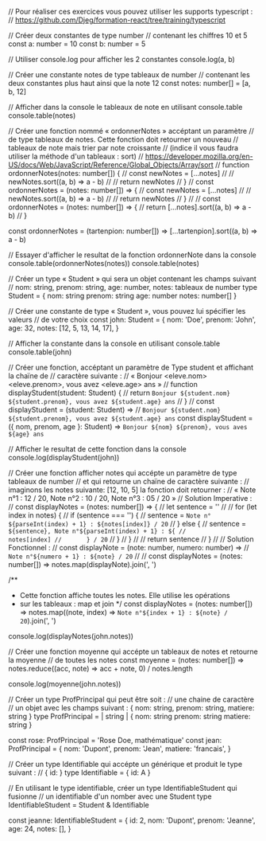 // Pour réaliser ces exercices vous pouvez utiliser les supports typescript :
// https://github.com/Djeg/formation-react/tree/training/typescript

// Créer deux constantes de type number
// contenant les chiffres 10 et 5
const a: number = 10
const b: number = 5

// Utiliser console.log pour afficher les 2 constantes
console.log(a, b)

// Créer une constante notes de type tableaux de number
// contenant les deux constantes plus haut ainsi que la note 12
const notes: number[] = [a, b, 12]

// Afficher dans la console le tableaux de note en utilisant console.table
console.table(notes)

// Créer une fonction nommé « ordonnerNotes » accéptant un paramètre
// de type tableaux de notes. Cette fonction doit retourner un nouveau
// tableaux de note mais trier par note croissante
// (indice il vous faudra utiliser la méthode d'un tableaux : sort)
// https://developer.mozilla.org/en-US/docs/Web/JavaScript/Reference/Global_Objects/Array/sort
// function ordonnerNotes(notes: number[]) {
// const newNotes = [...notes]
//
// newNotes.sort((a, b) => a - b)
//
// return newNotes
// }
// const ordonnerNotes = (notes: number[]) => {
// const newNotes = [...notes]
//
// newNotes.sort((a, b) => a - b)
//
// return newNotes
// }
//
// const ordonnerNotes = (notes: number[]) => {
// return [...notes].sort((a, b) => a - b)
// }

const ordonnerNotes = (tartenpion: number[]) =>
[...tartenpion].sort((a, b) => a - b)

// Essayer d'afficher le resultat de la fonction ordonnerNote dans la console
console.table(ordonnerNotes(notes))
console.table(notes)

// Créer un type « Student » qui sera un objet contenant les champs suivant
// nom: string, prenom: string, age: number, notes: tableaux de number
type Student = {
nom: string
prenom: string
age: number
notes: number[]
}

// Créer une constante de type « Student », vous pouvez lui spécifier les valeurs
// de votre choix
const john: Student = {
nom: 'Doe',
prenom: 'John',
age: 32,
notes: [12, 5, 13, 14, 17],
}

// Afficher la constante dans la console en utilisant console.table
console.table(john)

// Créer une fonction, accéptant un paramètre de Type student et affichant la chaïne de
// caractère suivante :
// « Bonjour <eleve.nom> <eleve.prenom>, vous avez <eleve.age> ans »
// function displayStudent(student: Student) {
// return `Bonjour ${student.nom} ${student.prenom}, vous avez ${student.age} ans`
// }
// const displayStudent = (student: Student) =>
// `Bonjour ${student.nom} ${student.prenom}, vous avez ${student.age} ans`
const displayStudent = ({ nom, prenom, age }: Student) =>
`Bonjour ${nom} ${prenom}, vous aves ${age} ans`

// Afficher le resultat de cette fonction dans la console
console.log(displayStudent(john))

// Créer une fonction afficher notes qui accépte un paramètre de type tableaux de number
// et qui retourne un chaïne de caractère suivante :
// imaginons les notes suivante: [12, 10, 5] la fonction doit retourner :
// « Note n°1 : 12 / 20, Note n°2 : 10 / 20, Note n°3 : 05 / 20 »
// Solution Imperative :
// const displayNotes = (notes: number[]) => {
// let sentence = ''
//
// for (let index in notes) {
// if (sentence === '') {
// sentence = `Note n°${parseInt(index) + 1} : ${notes[index]} / 20`
// } else {
// sentence = `${sentence}, Note n°${parseInt(index) + 1} : ${
//         notes[index]
//       } / 20`
// }
// }
//
// return sentence
// }
//
// Solution Fonctionnel :
// const displayNote = (note: number, numero: number) =>
// `Note n°${numero + 1} : ${note} / 20`
//
// const displayNotes = (notes: number[]) => notes.map(displayNote).join(', ')

/\*\*

- Cette fonction affiche toutes les notes. Elle utilise les opérations
- sur les tableaux : map et join
  \*/
  const displayNotes = (notes: number[]) =>
  notes.map((note, index) => `Note n°${index + 1} : ${note} / 20`).join(', ')

console.log(displayNotes(john.notes))

// Créer une fonction moyenne qui accépte un tableaux de notes et retourne la moyenne
// de toutes les notes
const moyenne = (notes: number[]) =>
notes.reduce((acc, note) => acc + note, 0) / notes.length

console.log(moyenne(john.notes))

// Créer un type ProfPrincipal qui peut être soit :
// une chaine de caractère
// un objet avec les champs suivant : { nom: string, prenom: string, matiere: string }
type ProfPrincipal =
| string
| {
nom: string
prenom: string
matiere: string
}

const rose: ProfPrincipal = 'Rose Doe, mathématique'
const jean: ProfPrincipal = {
nom: 'Dupont',
prenom: 'Jean',
matiere: 'francais',
}

// Créer un type Identifiable qui accépte un générique et produit le type suivant :
// { id: <Generic> }
type Identifiable<A> = {
id: A
}

// En utilisant le type identifiable, créer un type IdentifiableStudent qui fusionne
// un identifiable d'un nomber avec une Student
type IdentifiableStudent = Student & Identifiable<number>

const jeanne: IdentifiableStudent = {
id: 2,
nom: 'Dupont',
prenom: 'Jeanne',
age: 24,
notes: [],
}

